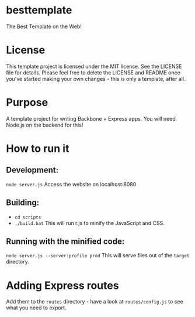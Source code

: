 besttemplate
============

The Best Template on the Web!

License
=======
This template project is licensed under the MIT license.  See the LICENSE file for details.  Please feel free to delete
the LICENSE and README once you've started making your own changes - this is only a template, after all.

Purpose
=======

A template project for writing Backbone + Express apps.  You will need Node.js on the backend for this!

How to run it
=============

Development:
------------
`node server.js`
Access the website on localhost:8080

Building:
---------
- `cd scripts`
- `./build.bat`
This will run r.js to minify the JavaScript and CSS.

Running with the minified code:
-------------------------------
`node server.js --server:profile prod`
This will serve files out of the `target` directory.

Adding Express routes
=====================
Add them to the `routes` directory - have a look at `routes/config.js` to see what you need to export.
